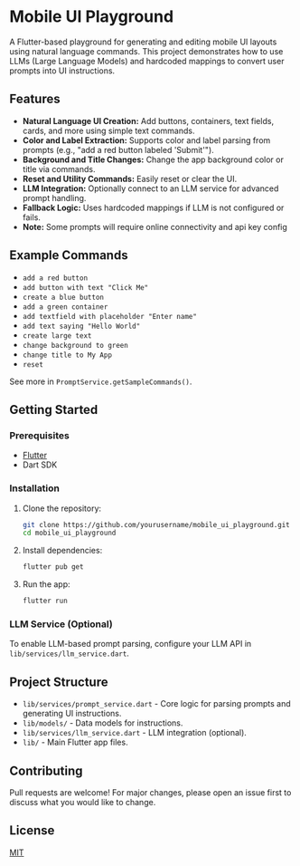# Mobile UI Playground

A Flutter-based playground for generating and editing mobile UI layouts using natural language commands. This project demonstrates how to use LLMs (Large Language Models) and hardcoded mappings to convert user prompts into UI instructions.

## Features

- **Natural Language UI Creation:** Add buttons, containers, text fields, cards, and more using simple text commands.
- **Color and Label Extraction:** Supports color and label parsing from prompts (e.g., "add a red button labeled 'Submit'").
- **Background and Title Changes:** Change the app background color or title via commands.
- **Reset and Utility Commands:** Easily reset or clear the UI.
- **LLM Integration:** Optionally connect to an LLM service for advanced prompt handling.
- **Fallback Logic:** Uses hardcoded mappings if LLM is not configured or fails.
- **Note:** Some prompts will require online connectivity and api key config

## Example Commands

- `add a red button`
- `add button with text "Click Me"`
- `create a blue button`
- `add a green container`
- `add textfield with placeholder "Enter name"`
- `add text saying "Hello World"`
- `create large text`
- `change background to green`
- `change title to My App`
- `reset`

See more in `PromptService.getSampleCommands()`.

## Getting Started

### Prerequisites

- [Flutter](https://flutter.dev/docs/get-started/install)
- Dart SDK

### Installation

1. Clone the repository:
   ```sh
   git clone https://github.com/yourusername/mobile_ui_playground.git
   cd mobile_ui_playground
   ```

2. Install dependencies:
   ```sh
   flutter pub get
   ```

3. Run the app:
   ```sh
   flutter run
   ```

### LLM Service (Optional)

To enable LLM-based prompt parsing, configure your LLM API in `lib/services/llm_service.dart`.

## Project Structure

- `lib/services/prompt_service.dart` - Core logic for parsing prompts and generating UI instructions.
- `lib/models/` - Data models for instructions.
- `lib/services/llm_service.dart` - LLM integration (optional).
- `lib/` - Main Flutter app files.

## Contributing

Pull requests are welcome! For major changes, please open an issue first to discuss what you would like to change.

## License

[MIT](LICENSE)